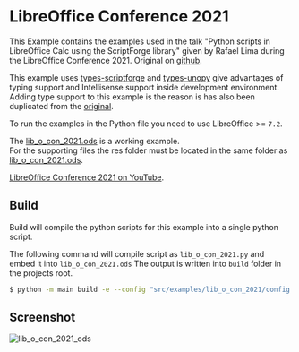 # LibreOffice Conference 2021

This Example contains the examples used in the talk "Python scripts in LibreOffice Calc using the ScriptForge library" given by Rafael Lima during the LibreOffice Conference 2021. Original on [github](https://github.com/rafaelhlima/LibOCon_2021_SFCalc).

This example uses [types-scriptforge](https://pypi.org/project/types-scriptforge/) and [types-unopy](https://pypi.org/project/types-unopy/) give advantages of typing support and Intellisense support inside development environment. Adding type support to this example is the reason is has also been duplicated from the [original](https://github.com/rafaelhlima/LibOCon_2021_SFCalc).

To run the examples in the Python file you need to use LibreOffice >= `7.2`.

The [lib_o_con_2021.ods](./lib_o_con_2021.ods) is a working example.\
For the supporting files the res folder must be located in the same folder as [lib_o_con_2021.ods](./lib_o_con_2021.ods).

[LibreOffice Conference 2021 on YouTube](https://youtu.be/3xnO1prvgmk).

## Build

Build will compile the python scripts for this example into a single python script.

The following command will compile script as `lib_o_con_2021.py` and embed it into `lib_o_con_2021.ods`
The output is written into `build` folder in the projects root.

```sh
$ python -m main build -e --config "src/examples/lib_o_con_2021/config.json" --embed-src "src/examples/lib_o_con_2021/lib_o_con_2021.ods"
```

## Screenshot

![lib_o_con_2021_ods](https://user-images.githubusercontent.com/4193389/163496918-1f0a171c-b939-4f18-b674-a9b4cd35fc5a.png)
